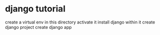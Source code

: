 # django tutorial 

create a virtual env in this directory
activate it 
install django within it 
create django project
create django app

